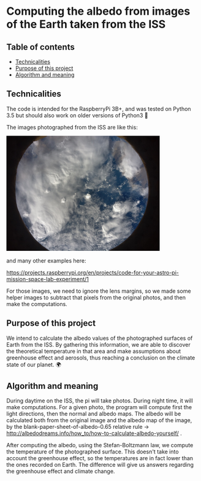 # Computing the albedo from images of the Earth taken from the ISS
## Table of contents
* [Technicalities](#technicalities)
* [Purpose of this project](#purpose-of-this-project)
* [Algorithm and meaning](#algorithm-and-meaning)

## Technicalities
The code is intended for the RaspberryPi 3B+, and was tested on Python 3.5 but should also work on older versions of Python3 :snake:

The images photographed from the ISS are like this:

![Earth from the ISS](./sample_earth.png)

and many other examples here:

https://projects.raspberrypi.org/en/projects/code-for-your-astro-pi-mission-space-lab-experiment/1

For those images, we need to ignore the lens margins, so we made some helper images to subtract that pixels from the original photos, and then make the computations.
## Purpose of this project
We intend to calculate the albedo values of the photographed surfaces of Earth from the ISS. By gathering this information, we are able to discover the theoretical temperature in that
area and make assumptions about greenhouse effect and aerosols, thus reaching a conclusion on the climate state of our planet. :earth_africa:
## Algorithm and meaning
During daytime on the ISS, the pi will take photos. During night time, it will make computations.
For a given photo, the program will compute first the light directions, then the normal and albedo maps. The albedo will be calculated both from the original image and the albedo map
of the image, by the blank-paper-sheet-of-albedo-0.65 relative rule -> http://albedodreams.info/how_to/how-to-calculate-albedo-yourself/ .

After computing the albedo, using the Stefan-Boltzmann law, we compute the temperature of the photographed surface. This doesn't take into account the greenhouse effect, so the 
temperatures are in fact lower than the ones recorded on Earth. The difference will give us answers regarding the greenhouse effect and climate change.

